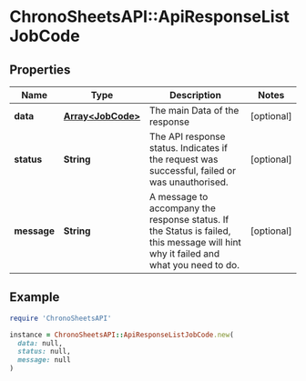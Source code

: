 # ChronoSheetsAPI::ApiResponseListJobCode

## Properties

| Name | Type | Description | Notes |
| ---- | ---- | ----------- | ----- |
| **data** | [**Array&lt;JobCode&gt;**](JobCode.md) | The main Data of the response | [optional] |
| **status** | **String** | The API response status. Indicates if the request was successful, failed or was unauthorised. | [optional] |
| **message** | **String** | A message to accompany the response status.  If the Status is failed, this message will hint why it failed and what you need to do. | [optional] |

## Example

```ruby
require 'ChronoSheetsAPI'

instance = ChronoSheetsAPI::ApiResponseListJobCode.new(
  data: null,
  status: null,
  message: null
)
```

